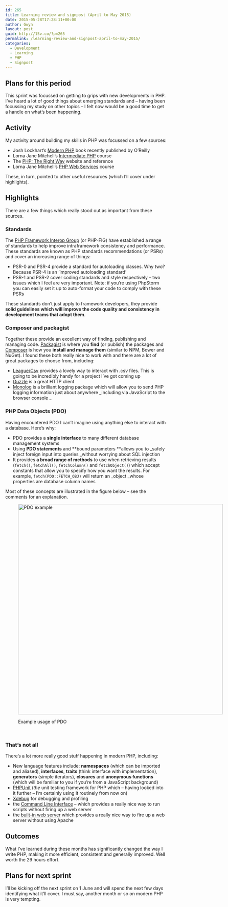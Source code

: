 ```yaml
---
id: 265
title: Learning review and signpost (April to May 2015)
date: 2015-05-28T17:28:11+00:00
author: Gwyn
layout: post
guid: http://15v.co/?p=265
permalink: /learning-review-and-signpost-april-to-may-2015/
categories:
  - Development
  - Learning
  - PHP
  - Signpost
---
```

## Plans for this period

This sprint was focussed on getting to grips with new developments in PHP. I&#8217;ve heard a lot of good things about emerging standards and &#8211; having been focussing my study on other topics &#8211; I felt now would be a good time to get a handle on what&#8217;s been happening.

## Activity

My activity around building my skills in PHP was focussed on a few sources:

  * Josh Lockhart&#8217;s [Modern PHP](http://shop.oreilly.com/product/0636920033868.do) book recently published by O&#8217;Reilly
  * Lorna Jane Mitchell&#8217;s [Intermediate PHP](https://www.safaribooksonline.com/library/view/intermediate-php/9781491911471/) course
  * The [PHP: The Right Way](http://www.phptherightway.com/) website and reference
  * Lorna Jane Mitchell&#8217;s [PHP Web Services](https://www.safaribooksonline.com/library/view/php-web-services/9781491909997/) course

These, in turn, pointed to other useful resources (which I&#8217;ll cover under highlights).

## Highlights

There are a few things which really stood out as important from these sources.

### Standards

The [PHP Framework Interop Group](http://www.php-fig.org/) (or PHP-FIG) have established a range of standards to help improve intraframework consistency and performance. These standards are known as PHP standards recommendations (or PSRs) and cover an increasing range of things:

  * PSR-0 and PSR-4 provide a standard for autoloading classes. Why two? Because PSR-4 is an &#8216;improved autoloading standard&#8217;
  * PSR-1 and PSR-2 cover coding standards and style respectively &#8211; two issues which I feel are very important. Note: if you&#8217;re using PhpStorm you can easily set it up to auto-format your code to comply with these PSRs

These standards don&#8217;t just apply to framework developers, they provide **solid guidelines which will improve the code quality and consistency in development teams that adopt them**.

### Composer and packagist

Together these provide an excellent way of finding, publishing and managing code. [Packagist](https://packagist.org) is where you **find** (or publish) the packages and [Composer](https://getcomposer.org) is how you **install and manage them** (similar to NPM, Bower and NuGet). I found these both really nice to work with and there are a lot of great packages to choose from, including:

  * [League/Csv](https://packagist.org/packages/league/csv) provides a lovely way to interact with .csv files. This is going to be incredibly handy for a project I&#8217;ve got coming up
  * [Guzzle](https://packagist.org/packages/guzzlehttp/guzzle) is a great HTTP client
  * [Monolog](https://packagist.org/packages/monolog/monolog) is a brilliant logging package which will allow you to send PHP logging information just about anywhere _including via JavaScript to the browser console _

### PHP Data Objects (PDO)

Having encountered PDO I can&#8217;t imagine using anything else to interact with a database. Here&#8217;s why:

  * PDO provides a **single interface** to many different database management systems
  * Using **PDO statements** and **bound parameters **allows you to _safely inject foreign input into queries _without worrying about SQL injection
  * It provides **a broad range of methods** to use when retrieving results (`fetch()`, `fetchAll()`, `fetchColumn()` and `fetchObject()`) which accept constants that allow you to specify how you want the results. For example, `fetch(PDO::FETCH_OBJ)` will return an _object _whose properties are database column names

Most of these concepts are illustrated in the figure below &#8211; see the comments for an explanation.<figure id="attachment_304" style="width: 640px" class="wp-caption alignnone">

[<img class="wp-image-304 size-large" src="http://15v.co/wp-content/uploads/2015/05/pdo-997x1024.png" alt="PDO example" width="640" height="657" />](http://15v.co/wp-content/uploads/2015/05/pdo.png)<figcaption class="wp-caption-text">Example usage of PDO</figcaption></figure> 

&nbsp;

### That&#8217;s not all

There&#8217;s a lot more really good stuff happening in modern PHP, including:

  * New language features include: **namespaces** (which can be imported and aliased), **interfaces**, **traits** (think interface with implementation), **generators** (simple iterators), **closures** and **anonymous functions** (which will be familiar to you if you&#8217;re from a JavaScript background)
  * [PHPUnit](https://phpunit.de/) (_the_ unit testing framework for PHP which &#8211; having looked into it further &#8211; I&#8217;m certainly using it routinely from now on)
  * [Xdebug](http://xdebug.org/) for debugging and profiling
  * the [Command Line Interface](http://php.net/manual/en/features.commandline.usage.php) &#8211; which provides a really nice way to run scripts without firing up a web server
  * the [built-in web server](http://php.net/manual/en/features.commandline.webserver.php) which provides a really nice way to fire up a web server without using Apache

## Outcomes

What I&#8217;ve learned during these months has significantly changed the way I write PHP, making it more efficient, consistent and generally improved. Well worth the 29 hours effort.

## Plans for next sprint

I&#8217;ll be kicking off the next sprint on 1 June and will spend the next few days identifying what it&#8217;ll cover. I must say, another month or so on modern PHP is very tempting.
